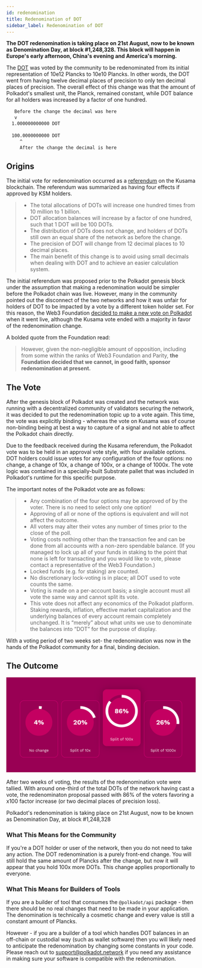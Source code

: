 ```yaml
---
id: redenomination
title: Redenomination of DOT
sidebar_label: Redenomination of DOT
---
```


**The DOT redenomination is taking place on 21st August, now to be known as Denomination Day, at
block #1,248,328. This block will happen in Europe's early afternoon, China's evening and America's
morning.**

The [DOT](learn-dot) was voted by the community to be redenominated from its initial representation of 10e12
Plancks to 10e10 Plancks. In other words, the DOT went from having twelve decimal places of
precision to only ten decimal places of precision. The overall effect of this change was that the
amount of Polkadot's smallest unit, the Planck, remained constant, while DOT balance for all holders
was increased by a factor of one hundred.

```
   Before the change the decimal was here
   v
  1.000000000000 DOT

  100.0000000000 DOT
     ^
     After the change the decimal is here
```

## Origins

The initial vote for redenomination occurred as a [referendum][referendum 52] on the Kusama
blockchain. The referendum was summarized as having four effects if approved by KSM holders.

> - The total allocations of DOTs will increase one hundred times from 10 million to 1 billion.
> - DOT allocation balances will increase by a factor of one hundred, such that 1 DOT will be 100
>   DOTs.
> - The distribution of DOTs does not change, and holders of DOTs still own an equal share of the
>   network as before the change.
> - The precision of DOT will change from 12 decimal places to 10 decimal places.
> - The main benefit of this change is to avoid using small decimals when dealing with DOT and to
>   achieve an easier calculation system.

The initial referendum was proposed prior to the Polkadot genesis block under the assumption that
making a redenomination would be simpler before the Polkadot chain was live. However, many in the
community pointed out the disconnect of the two networks and how it was unfair for holders of DOT to
be impacted by a vote by a different token holder set. For this reason, the Web3 Foundation [decided
to make a new vote on Polkadot][blog 1] when it went live, although the Kusama vote ended with a
majority in favor of the redenomination change.

A bolded quote from the Foundation read:

> However, given the non-negligible amount of opposition, including from some within the ranks of
> Web3 Foundation and Parity, **the Foundation decided that we cannot, in good faith, sponsor
> redenomination at present.**

## The Vote

After the genesis block of Polkadot was created and the network was running with a decentralized
community of validators securing the network, it was decided to put the redenomination topic up to a
vote again. This time, the vote was explicitly binding - whereas the vote on Kusama was of course
non-binding being at best a way to capture of a signal and not able to affect the Polkadot chain
directly.

Due to the feedback received during the Kusama referendum, the Polkadot vote was to be held in an
approval vote style, with four available options. DOT holders could issue votes for any
configuration of the four options: no change, a change of 10x, a change of 100x, or a change of
1000x. The vote logic was contained in a specially-built Substrate pallet that was included in
Polkadot's runtime for this specific purpose.

The important notes of the Polkadot vote are as follows:

> - Any combination of the four options may be approved of by the voter. There is no need to select
>   only one option!
> - Approving of all or none of the options is equivalent and will not affect the outcome.
> - All voters may alter their votes any number of times prior to the close of the poll.
> - Voting costs nothing other than the transaction fee and can be done from all accounts with a
>   non-zero spendable balance. (If you managed to lock up all of your funds in staking to the point
>   that none is left for transacting and you would like to vote, please contact a representative of
>   the Web3 Foundation.)
> - Locked funds (e.g. for staking) are counted.
> - No discretionary lock-voting is in place; all DOT used to vote counts the same.
> - Voting is made on a per-account basis; a single account must all vote the same way and cannot
>   split its vote.
> - This vote does not affect any economics of the Polkadot platform. Staking rewards, inflation,
>   effective market capitalization and the underlying balances of every account remain completely
>   unchanged. It is “merely” about what units we use to denominate the balances into “DOT” for the
>   purpose of display.

With a voting period of two weeks set- the redenomination was now in the hands of the Polkadot
community for a final, binding decision.

## The Outcome

![redenomination](assets/redenomination.png)

After two weeks of voting, the results of the redenomination vote were tallied. With around
one-third of the total DOTs of the network having cast a vote, the redenominaton proposal passed
with 86% of the voters favoring a x100 factor increase (or two decimal places of precision loss).

Polkadot's redenomination is taking place on 21st August, now to be known as Denomination Day, at
block #1,248,328

### What This Means for the Community

If you're a DOT holder or user of the network, then you do not need to take any action. The DOT
redenomination is a purely front-end change. You will still hold the same amount of Plancks after
the change, but now it will appear that you hold 100x more DOTs. This change applies proportionally
to everyone.

### What This Means for Builders of Tools

If you are a builder of tool that consumes the `@polkadot/api` package - then there should be no
real changes that need to be made in your application. The denomination is technically a cosmetic
change and every value is still a constant amount of Plancks.

However - if you are a builder of a tool which handles DOT balances in an off-chain or custodial way
(such as wallet software) then you will likely need to anticipate the redenomination by changing
some constants in your code. Please reach out to
[support@polkadot.network](mailto:support@polkadot.network) if you need any assistance in making
sure your software is compatible with the redenomination.

[referendum 52]: https://kusama.polkassembly.io/referendum/52
[blog 1]: https://polkadot.network/results-of-dot-redenomination-referendum/
[blog 2]: https://polkadot.network/the-first-polkadot-vote/
[blog 3]: https://polkadot.network/the-results-are-in/
